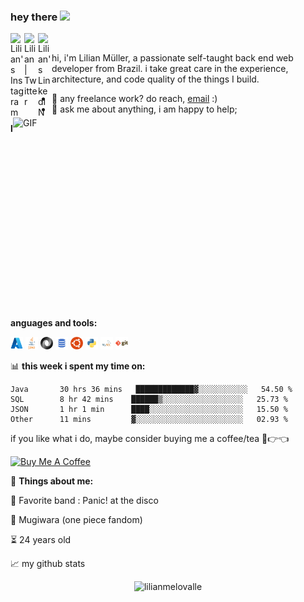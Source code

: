 ### hey there <img src="https://media.giphy.com/media/hvRJCLFzcasrR4ia7z/giphy.gif" width="25px">
<a href="https://www.instagram.com/lilidmelo/">
  <img align="left" alt="Lilian's Instagram" width="22px" src="https://raw.githubusercontent.com/hussainweb/hussainweb/main/icons/instagram.png" />
</a>
<a href="https://twitter.com/lilidmelo">
  <img align="left" alt="Lilian | Twitter" width="22px" src="https://raw.githubusercontent.com/peterthehan/peterthehan/master/assets/twitter.svg" />
</a>
<a href="https://www.linkedin.com/in/lilian-muller-de-melo-67061918b/">
  <img align="left" alt="Lilian's LinkedIN" width="22px" src="https://raw.githubusercontent.com/peterthehan/peterthehan/master/assets/linkedin.svg" />
</a>


<br />



hi, i'm Lilian Müller, a passionate self-taught back end web developer  from Brazil. i take great care in the experience, architecture, and code quality of the things I build.


  <img align="right" alt="GIF" src="https://github.com/abhisheknaiidu/abhisheknaiidu/blob/master/code.gif?raw=true" width="500" height="320" />
  
- 💼 any freelance work? do reach, [email](mailto:lilianmuller1312@gmail.com) :)
- 💬 ask me about anything, i am happy to help;

**languages and tools:**  

<code><img height="20" src="https://raw.githubusercontent.com/github/explore/eaef8552d8b082ffafe2bfc8a5023d47da904aac/topics/azure/azure.png"></code>
<code><img height="20" src="https://raw.githubusercontent.com/github/explore/5b3600551e122a3277c2c5368af2ad5725ffa9a1/topics/java/java.png"></code>
<code><img height="20" src="https://raw.githubusercontent.com/github/explore/80688e429a7d4ef2fca1e82350fe8e3517d3494d/topics/json/json.png"></code>
<code><img height="20" src="https://raw.githubusercontent.com/github/explore/80688e429a7d4ef2fca1e82350fe8e3517d3494d/topics/sql/sql.png"></code>
<code><img height="20" src="https://raw.githubusercontent.com/github/explore/80688e429a7d4ef2fca1e82350fe8e3517d3494d/topics/ubuntu/ubuntu.png"></code>
<code><img height="20" src="https://raw.githubusercontent.com/github/explore/80688e429a7d4ef2fca1e82350fe8e3517d3494d/topics/python/python.png"></code>
<code><img height="20" src="https://raw.githubusercontent.com/github/explore/80688e429a7d4ef2fca1e82350fe8e3517d3494d/topics/mysql/mysql.png"></code>
<code><img height="20" src="https://raw.githubusercontent.com/github/explore/80688e429a7d4ef2fca1e82350fe8e3517d3494d/topics/git/git.png"></code>

📊 **this week i spent my time on:**
<!--START_SECTION:waka-->

```text
Java       30 hrs 36 mins   █████████████▓░░░░░░░░░░░   54.50 %
SQL        8 hr 42 mins    ██████▒░░░░░░░░░░░░░░░░░░   25.73 %
JSON       1 hr 1 min      ████░░░░░░░░░░░░░░░░░░░░░   15.50 %
Other      11 mins         ▓░░░░░░░░░░░░░░░░░░░░░░░░   02.93 %
```

<!--END_SECTION:waka-->

if you like what i do, maybe consider buying me a coffee/tea 🥺👉👈

<a href="https://picpay.me/lilian.muller1" target="_blank"><img src="https://logospng.org/wp-content/uploads/picpay.png" alt="Buy Me A Coffee" width="150" ></a>

🚧 **Things about me:**
<!-- TODO-IST:START -->

:minidisc:  Favorite band : Panic! at the disco  

:womans_hat: Mugiwara  (one piece fandom)

⏳ 24 years old

<!-- TODO-IST:END -->







📈 my github stats

<p align="center"> <img src="https://github-readme-stats.vercel.app/api?username=lilianmelovalle&show_icons=true&theme=jolly&count_private=true" alt="lilianmelovalle" />



